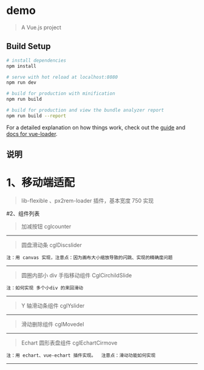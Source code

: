 # demo

> A Vue.js project

## Build Setup

``` bash
# install dependencies
npm install

# serve with hot reload at localhost:8080
npm run dev

# build for production with minification
npm run build

# build for production and view the bundle analyzer report
npm run build --report
```

For a detailed explanation on how things work, check out the [guide](http://vuejs-templates.github.io/webpack/) and [docs for vue-loader](http://vuejs.github.io/vue-loader).

## 说明

# 1、移动端适配

> lib-flexible 、px2rem-loader 插件，基本宽度 750 实现

#2、组件列表

> 加减按钮 cglcounter

<hr/>

> 圆盘滑动条 cglDiscslider

`注：用 canvas 实现，注意点：因为画布大小缩放导致的闪跳、实现的精确度问题`

<hr/>

> 圆圈内部小 div 手指移动组件 CglCirchildSlide

`注：如何实现 多个小div 的来回滑动`

<hr/>

> Y 轴滑动条组件 cglYslider

<hr/>

> 滑动删除组件 cglMovedel

<hr/>

> Echart 圆形表盘组件 cglEchartCirmove

`注：用 echart、vue-echart 插件实现。  注意点：滑动功能如何实现`
 
<hr/>
